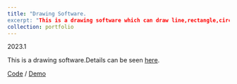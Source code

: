 ```yaml
---
title: "Drawing Software. 
excerpt: "This is a drawing software which can draw line,rectangle,circle and so on.Also,you can operate on the figure you have drawn. <br/><img src='/images/drawing.png'>"
collection: portfolio
---
```

2023.1

This is a drawing software.Details can be seen [here](https://github.com/QiuDi233/Drawing-software/blob/main/report.pdf).

[Code](https://github.com/QiuDi233/Drawing-software) / [Demo](https://www.bilibili.com/video/BV1YD4y1n7wj/?spm_id_from=333.999.0.0)
